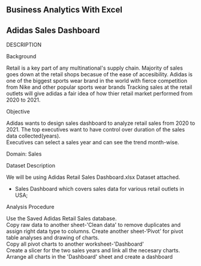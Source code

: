 Business Analytics With Excel
-----------------------------------
Adidas Sales Dashboard
-----------------------------------

DESCRIPTION

Background 

Retail is a key part of any multinational's supply chain. Majority of sales goes down at the retail shops becasue of the ease of accesibility. Adidas is one of the biggest sports wear brand in the world with fierce competition from Nike and other popular sports wear brands Tracking sales at the retail outlets will give adidas a fair idea of how thier retail market performed from 2020 to 2021.

Objective   

Adidas wants to design  sales dashboard to analyze retail sales from 2020 to 2021. 
The top executives want to have control over duration of the sales data collected(years).  
Executives can select a sales year and can see the trend month-wise.
  
Domain:  Sales

Dataset Description

We will be using Adidas Retail Sales Dashboard.xlsx Dataset attached.

* Sales Dashboard which covers sales data for various retail outlets in USA;

Analysis Procedure

Use the Saved Adidas Retail Sales database.    
    Copy raw data to another sheet-'Clean data' to remove duplicates and assign right data type to columns.
    Create another sheet-‘Pivot’ for pivot table analyses and drawing of charts.    
    Copy all pivot charts to another worksheet-'Dashboard'     
    Create a slicer for the two sales years and link all the necesary charts.
    Arrange all charts in the 'Dashboard' sheet and create a dashboard  
    
